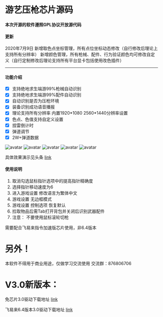 # **游艺压枪芯片源码**

#### 本次开源的软件遵照GPL协议开放源代码

#### 更新
2020年7月9日
新增取色点坐标管理，所有点位坐标动态修改（自行修改后理论上支持所有分辨率）
新增颜色管理，所有枪械、配件、行为验证颜色均可修改自定义（自行定制修改后理论支持所有平台显卡包括使用改色插件）

---
#### 功能介绍

- [x] 支持绝地求生端游99%枪械自动识别
- [x] 支持绝地求生端游99%配件自动识别
- [x] 自动识别是否为压枪环境
- [x] 装备识别成功语音播报
- [x] 理论支持所有分辨率 内置1920\*1080 2560\*1440分辨率设置
- [x] 色点、色值支持自定义设置
- [x] 捏雷倒计时
- [x] 弹道调节
- [x] 2W+弹道数据

![avatar](https://s1.ax1x.com/2020/07/09/UearjJ.png)
![avatar](https://s1.ax1x.com/2020/07/09/UeaDc4.png)
![avatar](https://s1.ax1x.com/2020/07/09/UeadhT.png)
![avatar](https://s1.ax1x.com/2020/07/09/Uea09U.png)
![avatar](https://s1.ax1x.com/2020/07/09/UeaB3F.png)

具体效果演示见头条
[link](https://m.toutiaoimg.cn/group/6820354437060493838/?app=news_article&timestamp=1589533908&group_id=6820354437060493838)

#### 使用说明

1. 取消勾选鼠标指针选项中的提高指针精确度
2. 选择指针移动速度为6
3. 进入游戏设置 修改语言为繁体中文
4. 游戏设置 无边框模式
5. 游戏设置 控制选项 恢复默认
6. 捡取物品后需Tab打开背包并关闭后识别武器配件
7. 注意： 不要使用鼠标滚轮切枪

需要配合飞易来指令加速版芯片使用，非6.4版本

# **另外！**
本软件不得用于商业用途，仅做学习交流使用
交流群：876806706

# **V3.0新版本：**
免芯片3.0驱动下载地址 [link](https://wws.lanzous.com/i4Xgdeepy6d)

飞易来6.4版本3.0驱动下载地址 [link](https://wws.lanzous.com/ij83nefzfyd)
